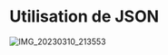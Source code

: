 # Utilisation de JSON

![IMG_20230310_213553](https://user-images.githubusercontent.com/92756846/224423525-6f3a51c8-90eb-4e0d-881a-7d8ba8bd00da.jpg)

